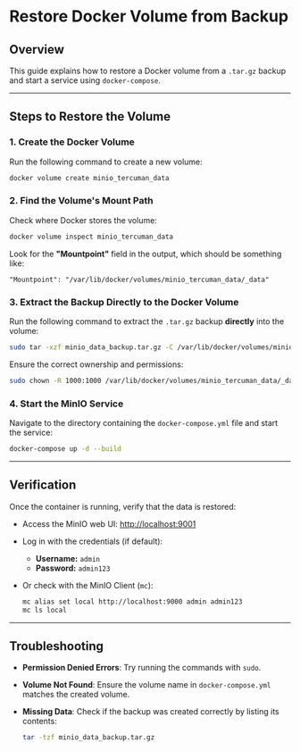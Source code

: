 # Restore Docker Volume from Backup

## **Overview**
This guide explains how to restore a Docker volume from a `.tar.gz` backup and start a service using `docker-compose`.

---

## **Steps to Restore the Volume**

### **1. Create the Docker Volume**
Run the following command to create a new volume:

```bash
docker volume create minio_tercuman_data
```

### **2. Find the Volume's Mount Path**
Check where Docker stores the volume:

```bash
docker volume inspect minio_tercuman_data
```

Look for the **"Mountpoint"** field in the output, which should be something like:

```
"Mountpoint": "/var/lib/docker/volumes/minio_tercuman_data/_data"
```

### **3. Extract the Backup Directly to the Docker Volume**
Run the following command to extract the `.tar.gz` backup **directly** into the volume:

```bash
sudo tar -xzf minio_data_backup.tar.gz -C /var/lib/docker/volumes/minio_tercuman_data/_data/
```

Ensure the correct ownership and permissions:

```bash
sudo chown -R 1000:1000 /var/lib/docker/volumes/minio_tercuman_data/_data
```

### **4. Start the MinIO Service**
Navigate to the directory containing the `docker-compose.yml` file and start the service:

```bash
docker-compose up -d --build
```

---

## **Verification**
Once the container is running, verify that the data is restored:

- Access the MinIO web UI: [http://localhost:9001](http://localhost:9001)
- Log in with the credentials (if default):
  - **Username:** `admin`
  - **Password:** `admin123`
- Or check with the MinIO Client (`mc`):
  
  ```bash
  mc alias set local http://localhost:9000 admin admin123
  mc ls local
  ```

---

## **Troubleshooting**
- **Permission Denied Errors**: Try running the commands with `sudo`.
- **Volume Not Found**: Ensure the volume name in `docker-compose.yml` matches the created volume.
- **Missing Data**: Check if the backup was created correctly by listing its contents:
  
  ```bash
  tar -tzf minio_data_backup.tar.gz
  ```

